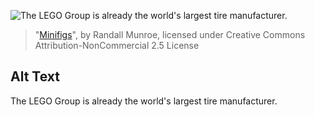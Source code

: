 ![The LEGO Group is already the world's largest tire manufacturer.](https://imgs.xkcd.com/comics/minifigs.png)
> "[Minifigs](https://xkcd.com/1281/)", by Randall Munroe, licensed under Creative Commons Attribution-NonCommercial 2.5 License

## Alt Text
The LEGO Group is already the world's largest tire manufacturer.
